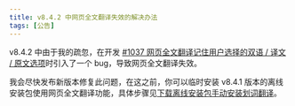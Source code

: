 ```yaml
---
title: v8.4.2 中网页全文翻译失效的解决办法
tags: [公告]
---
```


v8.4.2 中由于我的疏忽，在开发 [#1037 网页全文翻译记住用户选择的双语 / 译文 / 原文选项](https://github.com/lmk123/crx-selection-translate/issues/1037)时引入了一个 bug，导致网页全文翻译失效。

我会尽快发布新版本修复此问题，在这之前，你可以临时安装 v8.4.1 版本的离线安装包使用网页全文翻译功能，具体步骤见[下载离线安装包手动安装划词翻译](./install.md#offline)。